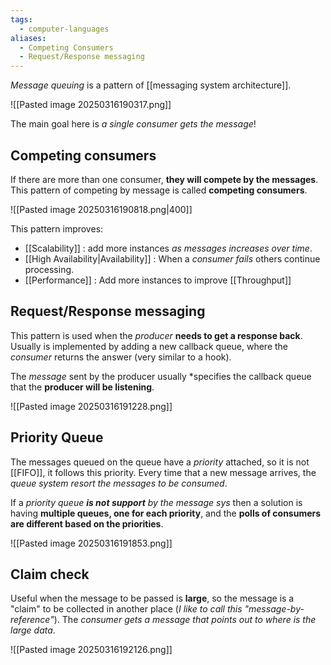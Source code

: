 ```yaml
---
tags:
  - computer-languages
aliases:
  - Competing Consumers
  - Request/Response messaging
---
```

*Message queuing* is a pattern of [[messaging system architecture]].

![[Pasted image 20250316190317.png]]

The main goal here is *a single consumer gets the message*!

## Competing consumers

If there are more than one consumer, **they will compete by the messages**. This pattern of competing by message is called **competing consumers**.

![[Pasted image 20250316190818.png|400]]

This pattern improves:
- [[Scalability]] : add more instances *as messages increases over time*.
- [[High Availability|Availability]] : When a *consumer fails* others continue processing.
- [[Performance]] : Add more instances to improve [[Throughput]]

## Request/Response messaging

This pattern is used when the *producer* **needs to get a response back**. Usually is implemented by adding a new callback queue, where the *consumer* returns the answer (very similar to a hook).

The *message* sent by the producer usually *specifies the callback queue that the **producer will be listening**.

![[Pasted image 20250316191228.png]]

## Priority Queue

The messages queued on the queue have a *priority* attached, so it is not [[FIFO]], it follows this priority. Every time that a new message arrives, the *queue system resort the messages to be consumed*.

If a *priority queue **is not support** by the message sys* then a solution is having **multiple queues, one for each priority**, and the **polls of consumers are different based on the priorities**.

![[Pasted image 20250316191853.png]]

## Claim check

Useful when the message to be passed is **large**, so the message is a "claim" to be collected in another place (*I like to call this "message-by-reference"*). The *consumer gets a message that points out to where is the large data*.

![[Pasted image 20250316192126.png]]

